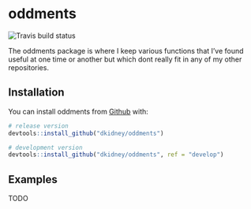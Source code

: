 
<!-- README.md is generated from README.Rmd. Please edit that file -->

# oddments

![Travis build
status](https://travis-ci.org/dkidney/oddments.svg?branch=develop)

The oddments package is where I keep various functions that I’ve found
useful at one time or another but which dont really fit in any of my
other repositories.

## Installation

You can install oddments from
[Github](https://www.github.com/dkidney/oddments) with:

``` r
# release version
devtools::install_github("dkidney/oddments")

# development version
devtools::install_github("dkidney/oddments", ref = "develop")
```

## Examples

TODO
